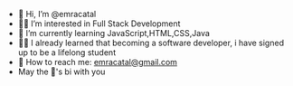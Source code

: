 - 👻 Hi, I’m @emracatal
- 👩‍💻 I’m interested in Full Stack Development
- 🌱 I’m currently learning JavaScript,HTML,CSS,Java
- 👩‍🎓 I already learned that becoming a software developer, i have signed up to be a lifelong student
- 📩 How to reach me: emracatal@gmail.com
- May the 🐼's bi with you
